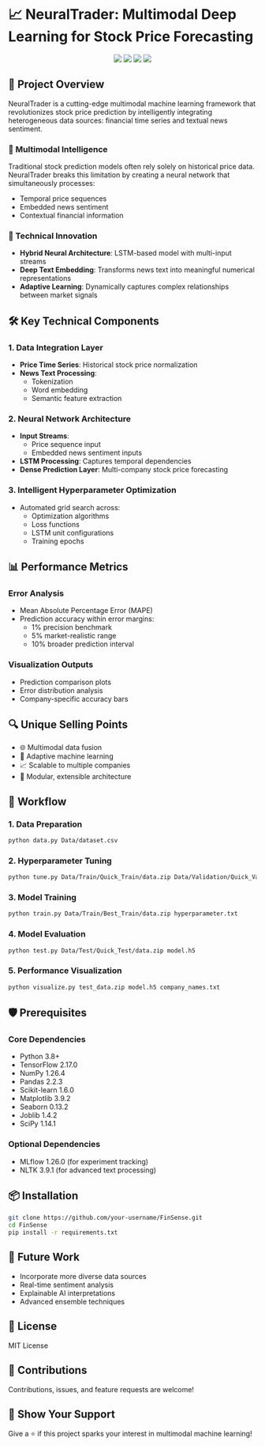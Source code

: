 # 📈 NeuralTrader: Multimodal Deep Learning for Stock Price Forecasting

<p align="center">
    <img src="https://img.shields.io/badge/Python-3.9-blue?style=flat-square&logo=python">
    <img src="https://img.shields.io/badge/TensorFlow-2.0-orange?style=flat-square&logo=tensorflow">
    <img src="https://img.shields.io/badge/Multimodal-AI-blueviolet?style=flat-square">
    <img src="https://img.shields.io/badge/Status-Complete-brightgreen?style=flat-square">
</p>

## 🚀 Project Overview

NeuralTrader is a cutting-edge multimodal machine learning framework that revolutionizes stock price prediction by intelligently integrating heterogeneous data sources: financial time series and textual news sentiment.

### 🧠 Multimodal Intelligence
Traditional stock prediction models often rely solely on historical price data. NeuralTrader breaks this limitation by creating a neural network that simultaneously processes:
- Temporal price sequences
- Embedded news sentiment
- Contextual financial information

### 🔬 Technical Innovation
- **Hybrid Neural Architecture**: LSTM-based model with multi-input streams
- **Deep Text Embedding**: Transforms news text into meaningful numerical representations
- **Adaptive Learning**: Dynamically captures complex relationships between market signals

## 🛠 Key Technical Components

### 1. Data Integration Layer
- **Price Time Series**: Historical stock price normalization
- **News Text Processing**: 
  - Tokenization
  - Word embedding
  - Semantic feature extraction

### 2. Neural Network Architecture
- **Input Streams**: 
  - Price sequence input
  - Embedded news sentiment inputs
- **LSTM Processing**: Captures temporal dependencies
- **Dense Prediction Layer**: Multi-company stock price forecasting

### 3. Intelligent Hyperparameter Optimization
- Automated grid search across:
  - Optimization algorithms
  - Loss functions
  - LSTM unit configurations
  - Training epochs

## 📊 Performance Metrics

### Error Analysis
- Mean Absolute Percentage Error (MAPE)
- Prediction accuracy within error margins:
  - 1% precision benchmark
  - 5% market-realistic range
  - 10% broader prediction interval

### Visualization Outputs
- Prediction comparison plots
- Error distribution analysis
- Company-specific accuracy bars

## 🔍 Unique Selling Points
- 🌐 Multimodal data fusion
- 🤖 Adaptive machine learning
- 📈 Scalable to multiple companies
- 🧩 Modular, extensible architecture

## 🚦 Workflow

### 1. Data Preparation
```bash
python data.py Data/dataset.csv
```

### 2. Hyperparameter Tuning
```bash
python tune.py Data/Train/Quick_Train/data.zip Data/Validation/Quick_Validate/data.zip
```

### 3. Model Training
```bash
python train.py Data/Train/Best_Train/data.zip hyperparameter.txt
```

### 4. Model Evaluation
```bash
python test.py Data/Test/Quick_Test/data.zip model.h5
```

### 5. Performance Visualization
```bash
python visualize.py test_data.zip model.h5 company_names.txt
```

## 🛡 Prerequisites

### Core Dependencies
- Python 3.8+
- TensorFlow 2.17.0
- NumPy 1.26.4
- Pandas 2.2.3
- Scikit-learn 1.6.0
- Matplotlib 3.9.2
- Seaborn 0.13.2
- Joblib 1.4.2
- SciPy 1.14.1

### Optional Dependencies
- MLflow 1.26.0 (for experiment tracking)
- NLTK 3.9.1 (for advanced text processing)

## 📦 Installation
```bash
git clone https://github.com/your-username/FinSense.git
cd FinSense
pip install -r requirements.txt
```

## 🔮 Future Work
- Incorporate more diverse data sources
- Real-time sentiment analysis
- Explainable AI interpretations
- Advanced ensemble techniques

## 📄 License
MIT License

## 🤝 Contributions
Contributions, issues, and feature requests are welcome!

## 🌟 Show Your Support
Give a ⭐️ if this project sparks your interest in multimodal machine learning!


